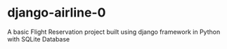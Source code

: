 # django-airline-0

A basic Flight Reservation project built using django framework in Python with SQLite Database
